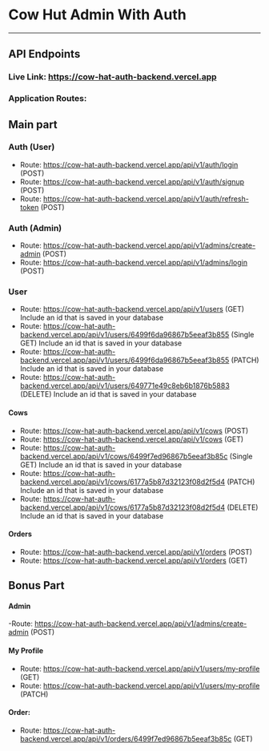 # Cow Hut Admin With Auth

<hr>

## API Endpoints

  ### Live Link: https://cow-hat-auth-backend.vercel.app
  ### Application Routes:
  
  ## Main part
  
   ### Auth (User)
   - Route: https://cow-hat-auth-backend.vercel.app/api/v1/auth/login (POST)
   - Route: https://cow-hat-auth-backend.vercel.app/api/v1/auth/signup (POST)
   - Route:  https://cow-hat-auth-backend.vercel.app/api/v1/auth/refresh-token (POST)

   ### Auth (Admin)
   - Route: https://cow-hat-auth-backend.vercel.app/api/v1/admins/create-admin (POST)
   - Route: https://cow-hat-auth-backend.vercel.app/api/v1/admins/login (POST)
   
   ### User
   - Route: https://cow-hat-auth-backend.vercel.app/api/v1/users (GET)  Include an id that is saved in your database
   - Route: https://cow-hat-auth-backend.vercel.app/api/v1/users/6499f6da96867b5eeaf3b855 (Single GET) Include an id that is saved in your database
   - Route: https://cow-hat-auth-backend.vercel.app/api/v1/users/6499f6da96867b5eeaf3b855 (PATCH) Include an id that is saved in your database
   - Route: https://cow-hat-auth-backend.vercel.app/api/v1/users/649771e49c8eb6b1876b5883 (DELETE) Include an id that is saved in your database

   #### Cows
   - Route: https://cow-hat-auth-backend.vercel.app/api/v1/cows (POST)
   - Route: https://cow-hat-auth-backend.vercel.app/api/v1/cows (GET)
   - Route: https://cow-hat-auth-backend.vercel.app/api/v1/cows/6499f7ed96867b5eeaf3b85c (Single GET) Include an id that is saved in your database
   - Route: https://cow-hat-auth-backend.vercel.app/api/v1/cows/6177a5b87d32123f08d2f5d4 (PATCH) Include an id that is saved in your database
   - Route: https://cow-hat-auth-backend.vercel.app/api/v1/cows/6177a5b87d32123f08d2f5d4 (DELETE) Include an id that is saved in your database

   #### Orders
   - Route: https://cow-hat-auth-backend.vercel.app/api/v1/orders (POST)
   - Route: https://cow-hat-auth-backend.vercel.app/api/v1/orders (GET)

 ## Bonus Part

#### Admin
   -Route: https://cow-hat-auth-backend.vercel.app/api/v1/admins/create-admin (POST)

#### My Profile
- Route: https://cow-hat-auth-backend.vercel.app/api/v1/users/my-profile (GET)
- Route: https://cow-hat-auth-backend.vercel.app/api/v1/users/my-profile (PATCH)

#### Order:
 - Route: https://cow-hat-auth-backend.vercel.app/api/v1/orders/6499f7ed96867b5eeaf3b85c (GET)
